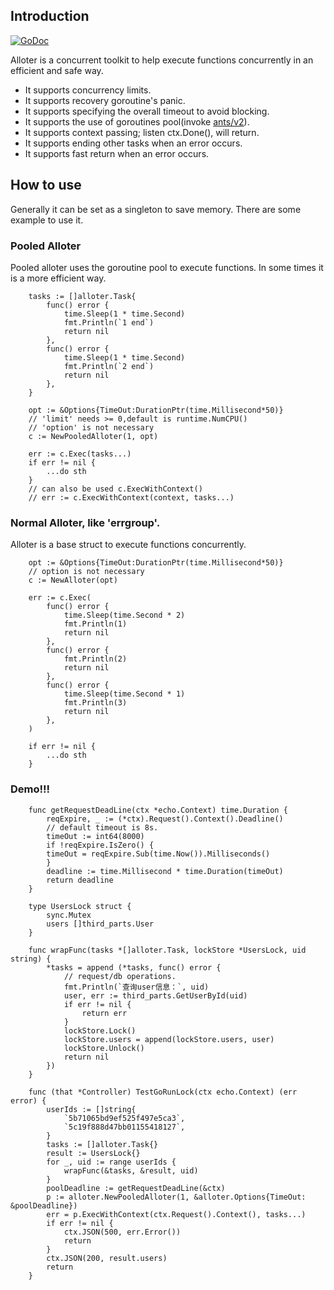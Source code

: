 ## Introduction
[![GoDoc](https://godoc.org/github.com/ITcathyh/alloter?status.svg)](https://godoc.org/github.com/guoquanwei/alloter)

Alloter is a concurrent toolkit to help execute functions concurrently in an efficient and safe way.
* It supports concurrency limits.
* It supports recovery goroutine's panic.
* It supports specifying the overall timeout to avoid blocking.
* It supports the use of goroutines pool(invoke [ants/v2](https://github.com/panjf2000/ants)).
* It supports context passing; listen ctx.Done(), will return.
* It supports ending other tasks when an error occurs.
* It supports fast return when an error occurs.

## How to use
Generally it can be set as a singleton to save memory. There are some example to use it.

### Pooled Alloter
Pooled alloter uses the goroutine pool to execute functions. In some times it is a more efficient way.
```
    tasks := []alloter.Task{
		func() error {
			time.Sleep(1 * time.Second)
			fmt.Println(`1 end`)
			return nil
		},
		func() error {
			time.Sleep(1 * time.Second)
			fmt.Println(`2 end`)
			return nil
		},
	}
	
	opt := &Options{TimeOut:DurationPtr(time.Millisecond*50)}
	// 'limit' needs >= 0,default is runtime.NumCPU()
	// 'option' is not necessary
	c := NewPooledAlloter(1, opt)
	
	err := c.Exec(tasks...) 
	if err != nil {
		...do sth
	}
	// can also be used c.ExecWithContext()
	// err := c.ExecWithContext(context, tasks...) 
```

### Normal Alloter, like 'errgroup'.
Alloter is a base struct to execute functions concurrently.
```
	opt := &Options{TimeOut:DurationPtr(time.Millisecond*50)}
	// option is not necessary
	c := NewAlloter(opt)
	
	err := c.Exec(
		func() error {
			time.Sleep(time.Second * 2)
			fmt.Println(1)
			return nil
		},
		func() error {
			fmt.Println(2)
			return nil
		},
		func() error {
			time.Sleep(time.Second * 1)
			fmt.Println(3)
			return nil
		},
	)
	
	if err != nil {
		...do sth
	}
```
### Demo!!!
```
    func getRequestDeadLine(ctx *echo.Context) time.Duration {
        reqExpire, _ := (*ctx).Request().Context().Deadline()
        // default timeout is 8s.
        timeOut := int64(8000)
        if !reqExpire.IsZero() {
        timeOut = reqExpire.Sub(time.Now()).Milliseconds()
        }
        deadline := time.Millisecond * time.Duration(timeOut)
        return deadline
    }
    
    type UsersLock struct {
        sync.Mutex
        users []third_parts.User
    }
    
    func wrapFunc(tasks *[]alloter.Task, lockStore *UsersLock, uid string) {
        *tasks = append (*tasks, func() error {
            // request/db operations.
            fmt.Println(`查询user信息：`, uid)
            user, err := third_parts.GetUserById(uid)
            if err != nil {
                return err
            }
            lockStore.Lock()
            lockStore.users = append(lockStore.users, user)
            lockStore.Unlock()
            return nil
        })
    }
    
    func (that *Controller) TestGoRunLock(ctx echo.Context) (err error) {
        userIds := []string{
            `5b71065bd9ef525f497e5ca3`,
            `5c19f888d47bb01155418127`,
        }
        tasks := []alloter.Task{}
        result := UsersLock{}
        for _, uid := range userIds {
            wrapFunc(&tasks, &result, uid)
        }
        poolDeadline := getRequestDeadLine(&ctx)
        p := alloter.NewPooledAlloter(1, &alloter.Options{TimeOut: &poolDeadline})
        err = p.ExecWithContext(ctx.Request().Context(), tasks...)
        if err != nil {
            ctx.JSON(500, err.Error())
            return
        }
        ctx.JSON(200, result.users)
        return
    }
```